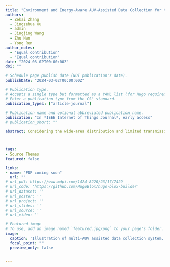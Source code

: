 ```yaml
---
title: "Environment and Energy-Aware AUV-Assisted Data Collection for the Internet of Underwater Things"
authors:
  - Zekai Zhang
  - Jingzehua Xu
  - admin
  - Jingjing Wang
  - Zhu Han
  - Yong Ren
author_notes:
  - 'Equal contribution'
  - 'Equal contribution'
date: "2024-03-02T00:00:00Z"
doi: ""

# Schedule page publish date (NOT publication's date).
publishDate: "2024-03-02T00:00:00Z"

# Publication type.
# Accepts a single type but formatted as a YAML list (for Hugo requirements).
# Enter a publication type from the CSL standard.
publication_types: ["article-journal"]

# Publication name and optional abbreviated publication name.
publication: "In *IEEE Internet of Things Journal*, early access"
# publication_short: ""

abstract: Considering the wide-area distribution and limited transmission power of sensing devices in the Internet of Underwater Things (IoUT), employing autonomous underwater vehicles (AUVs) to collect data is considered a promising solution. While most existing AUV-assisted data collection schemes primarily focus on enhancing data collection throughput and identifying the shortest path, they often overlook the influence of the underwater environment on AUV and the timeliness of data collection. In this paper, we design a multi-AUV-assisted data collection system, in which AUVs select their own target devices to collect data according to the data upload urgencies of IoUT devices. Considering the disturbance of turbulent ocean environment and the limited energy of AUV, we propose an environment and energy-aware AUV-assisted data collection scheme. This scheme aims to conduct path planning for multiple AUVs based on perceived environmental information, including turbulent fields and device statuses. The primary goals are to maximize the sum data collection rate and total data throughput, minimize AUV energy consumption, reduce the average data overflow times. To solve this high-dimensional NP-hard problem, we first model the problem as a Markov decision process, and propose a multi-agent independent soft actor-critic to solve it. Extensive simulations validate the effectiveness and adaptability of our approach.



tags:
- Source Themes
featured: false

links:
- name: "PDF coming soon"
  url: ""
# url_pdf: https://www.mdpi.com/1424-8220/23/17/7429
# url_code: 'https://github.com/HugoBlox/hugo-blox-builder'
# url_dataset: ''
# url_poster: ''
# url_project: ''
# url_slides: ''
# url_source: ''
# url_video: ''

# Featured image
# To use, add an image named `featured.jpg/png` to your page's folder. 
image:
  caption: 'Illustration of multi-AUV assisted data collection system.'
  focal_point: ""
  preview_only: false


---
```


<!-- {{% callout note %}}
Click the *Cite* button above to demo the feature to enable visitors to import publication metadata into their reference management software.
{{% /callout %}}

{{% callout note %}}
Create your slides in Markdown - click the *Slides* button to check out the example.
{{% /callout %}}

Add the publication's **full text** or **supplementary notes** here. You can use rich formatting such as including [code, math, and images](https://docs.hugoblox.com/content/writing-markdown-latex/). -->
